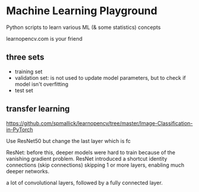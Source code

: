 # Machine Learning Playground
Python scripts to learn various ML (& some statistics) concepts


learnopencv.com is your friend

## three sets
* training set
* validation set: is not used to update model parameters, but to check if model isn't overfitting
* test set

## transfer learning
https://github.com/spmallick/learnopencv/tree/master/Image-Classification-in-PyTorch

Use ResNet50 but change the last layer which is fc 

ResNet: before this, deeper models were hard to train because of the vanishing gradient problem. ResNet introduced a shortcut identity connections (skip connections) skipping 1 or more layers, enabling much deeper networks.

a lot of convolutional layers, followed by a fully connected layer.

